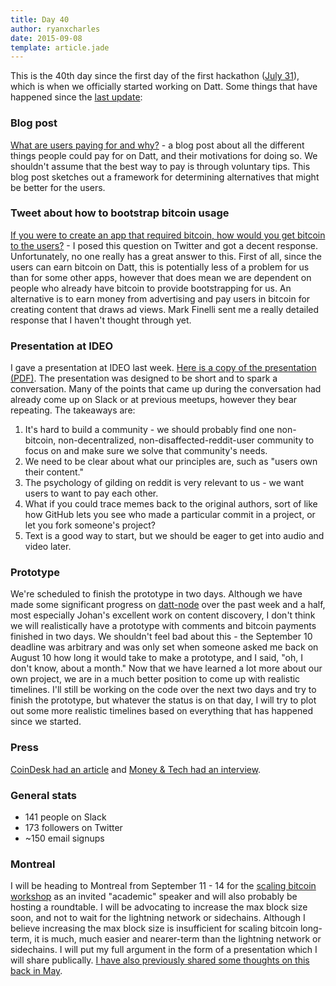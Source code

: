 ```yaml
---
title: Day 40
author: ryanxcharles
date: 2015-09-08
template: article.jade
---
```


This is the 40th day since the first day of the first hackathon ([July
31](/articles/2015-07-31-hackathon-day-one/)), which is when we officially
started working on Datt. Some things that have happened since the [last
update](/articles/2015-08-29-end-of-week-four/):

### Blog post

[What are users paying for and why?](/articles/2015-09-03-why-pay/) - a blog
post about all the different things people could pay for on Datt, and their
motivations for doing so. We shouldn't assume that the best way to pay is
through voluntary tips. This blog post sketches out a framework for
determining alternatives that might be better for the users.


### Tweet about how to bootstrap bitcoin usage

[If you were to create an app that required bitcoin, how would you get
bitcoin to the
users?](https://twitter.com/ryanxcharles/status/641322665337331712) - I posed
this question on Twitter and got a decent response. Unfortunately, no one
really has a great answer to this. First of all, since the users can earn
bitcoin on Datt, this is potentially less of a problem for us than for some
other apps, however that does mean we are dependent on people who already have
bitcoin to provide bootstrapping for us. An alternative is to earn money from
advertising and pay users in bitcoin for creating content that draws ad views.
Mark Finelli sent me a really detailed response that I haven't thought through
yet.


### Presentation at IDEO

I gave a presentation at IDEO last week. [Here is a copy of the
presentation
(PDF)](https://github.com/dattnetwork/dattdocs/blob/master/presentations/2015-09-02%20IDEO.pdf).
The presentation was designed to be short and to spark a conversation. Many of
the points that came up during the conversation had already come up on Slack or
at previous meetups, however they bear repeating. The takeaways are:

1. It's hard to build a community - we should probably find one non-bitcoin,
non-decentralized, non-disaffected-reddit-user community to focus on and make
sure we solve that community's needs.
2. We need to be clear about what our principles are, such as "users own their
content."
3. The psychology of gilding on reddit is very relevant to us - we want users
to want to pay each other.
4. What if you could trace memes back to the original authors, sort of like how
GitHub lets you see who made a particular commit in a project, or let you fork
someone's project?
5. Text is a good way to start, but we should be eager to get into audio and
video later.

### Prototype

We're scheduled to finish the prototype in two days. Although we have made some
significant progress on [datt-node](https://github.com/dattnetwork/datt-node)
over the past week and a half, most especially Johan's excellent work on
content discovery, I don't think we will realistically have a prototype with
comments and bitcoin payments finished in two days. We shouldn't feel bad about
this - the September 10 deadline was arbitrary and was only set when someone
asked me back on August 10 how long it would take to make a prototype, and I
said, "oh, I don't know, about a month." Now that we have learned a lot more
about our own project, we are in a much better position to come up with
realistic timelines.  I'll still be working on the code over the next two days
and try to finish the prototype, but whatever the status is on that day, I will
try to plot out some more realistic timelines based on everything that has
happened since we started.

### Press

[CoinDesk had an
article](http://www.coindesk.com/datt-decentralized-reddit-bitcoin/) and [Money
& Tech had an interview](http://moneyandtech.com/ryan-x-charles-reddit/).

### General stats

* 141 people on Slack
* 173 followers on Twitter
* ~150 email signups

### Montreal

I will be heading to Montreal from September 11 - 14 for the [scaling bitcoin
workshop](https://scalingbitcoin.org/montreal2015/) as an invited "academic"
speaker and will also probably be hosting a roundtable. I will be advocating to
increase the max block size soon, and not to wait for the lightning network or
sidechains. Although I believe increasing the max block size is insufficient
for scaling bitcoin long-term, it is much, much easier and nearer-term than the
lightning network or sidechains. I will put my full argument in the form of a
presentation which I will share publically. [I have also previously shared some
thoughts on this back in
May](http://lists.linuxfoundation.org/pipermail/bitcoin-dev/2015-May/008190.html).
